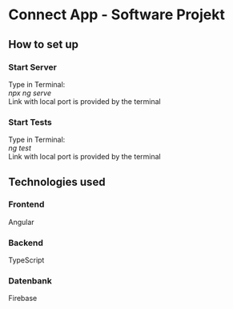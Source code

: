 # Connect App - Software Projekt

## How to set up

### Start Server

Type in Terminal:  
*npx ng serve*  
Link with local port is provided by the terminal

### Start Tests

Type in Terminal:  
*ng test*  
Link with local port is provided by the terminal

## Technologies used

### Frontend

Angular

### Backend

TypeScript

### Datenbank

Firebase
